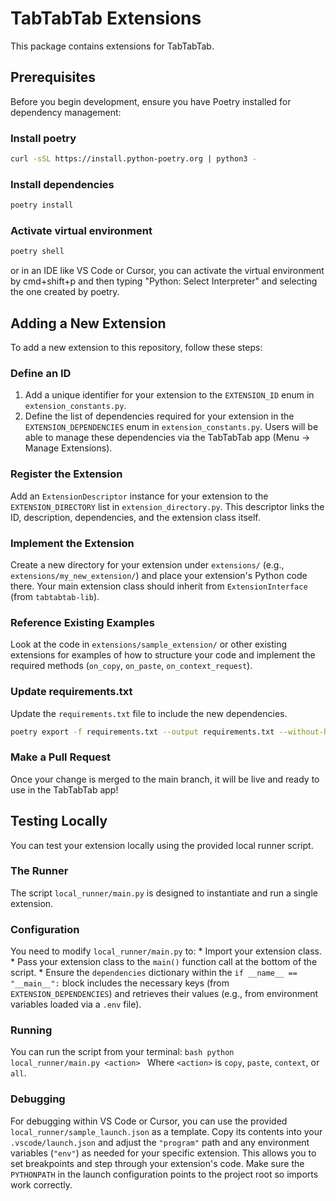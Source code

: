 # TabTabTab Extensions

This package contains extensions for TabTabTab.

## Prerequisites

Before you begin development, ensure you have Poetry installed for dependency management:


### Install poetry
```bash
curl -sSL https://install.python-poetry.org | python3 -
```

### Install dependencies
```bash
poetry install
```

### Activate virtual environment
```bash
poetry shell
```
or in an IDE like VS Code or Cursor, you can activate the virtual environment by cmd+shift+p and then typing "Python: Select Interpreter" and selecting the one created by poetry.


## Adding a New Extension

To add a new extension to this repository, follow these steps:

### Define an ID
1. Add a unique identifier for your extension to the `EXTENSION_ID` enum in `extension_constants.py`.
2. Define the list of dependencies required for your extension in the `EXTENSION_DEPENDENCIES` enum in `extension_constants.py`. Users will be able
to manage these dependencies via the TabTabTab app (Menu -> Manage Extensions).

### Register the Extension
Add an `ExtensionDescriptor` instance for your extension to the `EXTENSION_DIRECTORY` list in `extension_directory.py`. This descriptor links the ID, description, dependencies, and the extension class itself.

### Implement the Extension
Create a new directory for your extension under `extensions/` (e.g., `extensions/my_new_extension/`) and place your extension's Python code there. Your main extension class should inherit from `ExtensionInterface` (from `tabtabtab-lib`).

### Reference Existing Examples
Look at the code in `extensions/sample_extension/` or other existing extensions for examples of how to structure your code and implement the required methods (`on_copy`, `on_paste`, `on_context_request`).

### Update requirements.txt
Update the `requirements.txt` file to include the new dependencies.
```bash
poetry export -f requirements.txt --output requirements.txt --without-hashes
```

### Make a Pull Request
Once your change is merged to the main branch, it will be live and ready to use in the TabTabTab app!


## Testing Locally

You can test your extension locally using the provided local runner script.

### The Runner
The script `local_runner/main.py` is designed to instantiate and run a single extension.

### Configuration
You need to modify `local_runner/main.py` to:
    *   Import your extension class.
    *   Pass your extension class to the `main()` function call at the bottom of the script.
    *   Ensure the `dependencies` dictionary within the `if __name__ == "__main__":` block includes the necessary keys (from `EXTENSION_DEPENDENCIES`) and retrieves their values (e.g., from environment variables loaded via a `.env` file).

### Running
You can run the script from your terminal:
    ```bash
    python local_runner/main.py <action>
    ```
    Where `<action>` is `copy`, `paste`, `context`, or `all`.

### Debugging
For debugging within VS Code or Cursor, you can use the provided `local_runner/sample_launch.json` as a template. Copy its contents into your `.vscode/launch.json` and adjust the `"program"` path and any environment variables (`"env"`) as needed for your specific extension. This allows you to set breakpoints and step through your extension's code. Make sure the `PYTHONPATH` in the launch configuration points to the project root so imports work correctly.
